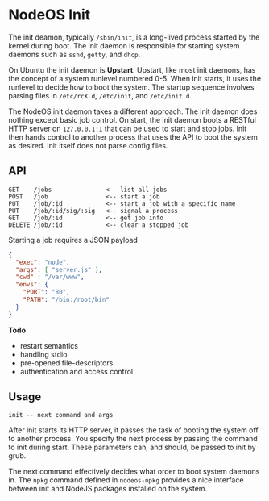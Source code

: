 # NodeOS Init

The init deamon, typically `/sbin/init`, is a long-lived process started by the kernel during boot.
The init daemon is responsible for starting system daemons such as `sshd`, `getty`, and `dhcp`.

On Ubuntu the init daemon is **Upstart**.
Upstart, like most init daemons, has the concept of a system runlevel numbered 0-5.
When init starts, it uses the runlevel to decide how to boot the system.
The startup sequence involves parsing files in `/etc/rcX.d`,
`/etc/init`, and `/etc/init.d`.

The NodeOS init daemon takes a different approach.
The init daemon does nothing except basic job control.
On start, the init daemon boots a RESTful HTTP server on `127.0.0.1:1` that can be used to start and stop jobs.
Init then hands control to another process that uses the API to boot the system as desired.
Init itself does not parse config files.

## API

```
GET    /jobs               <-- list all jobs
POST   /job                <-- start a job
PUT    /job/:id            <-- start a job with a specific name
PUT    /job/:id/sig/:sig   <-- signal a process
GET    /job/:id            <-- get job info
DELETE /job/:id            <-- clear a stopped job
```

Starting a job requires a JSON payload

```json
{
  "exec": "node",
  "args": [ "server.js" ],
  "cwd" : "/var/www",
  "envs": {
    "PORT": "80",
    "PATH": "/bin:/root/bin"
  }
}
```

**Todo**

- restart semantics
- handling stdio
- pre-opened file-descriptors
- authentication and access control

## Usage

```
init -- next command and args
```

After init starts its HTTP server,
it passes the task of booting the system off to another process.
You specify the next process by passing the command to init during start.
These parameters can, and should, be passed to init by grub.

The next command effectively decides what order to boot system daemons in.
The `npkg` command defined in `nodeos-npkg` provides a nice interface between init and NodeJS packages installed on the system.

